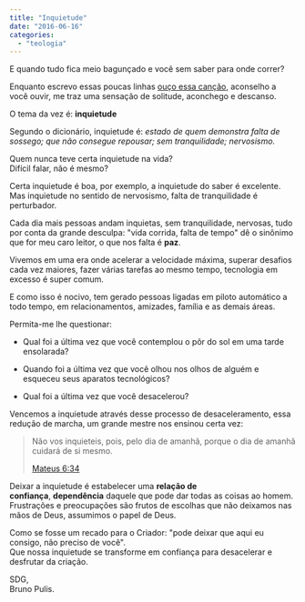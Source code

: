 ```yaml
---
title: "Inquietude"
date: "2016-06-16"
categories: 
  - "teologia"
---
```


E quando tudo fica meio bagunçado e você sem saber para onde correr?

Enquanto escrevo essas poucas linhas [ouço essa canção](https://www.youtube.com/watch?v=5J1zIX10dqE), aconselho a você ouvir, me traz uma sensação de solitude, aconchego e descanso.

O tema da vez é: **inquietude**

Segundo o dicionário, inquietude é: _estado de quem demonstra falta de sossego; que não consegue repousar; sem tranquilidade; nervosismo._

Quem nunca teve certa inquietude na vida?   
Difícil falar, não é mesmo?

Certa inquietude é boa, por exemplo, a inquietude do saber é excelente.   
Mas inquietude no sentido de nervosismo, falta de tranquilidade é perturbador.

Cada dia mais pessoas andam inquietas, sem tranquilidade, nervosas, tudo por conta da grande desculpa: "vida corrida, falta de tempo" dê o sinônimo que for meu caro leitor, o que nos falta é **paz**.

Vivemos em uma era onde acelerar a velocidade máxima, superar desafios cada vez maiores, fazer várias tarefas ao mesmo tempo, tecnologia em excesso é super comum.

E como isso é nocivo, tem gerado pessoas ligadas em piloto automático a todo tempo, em relacionamentos, amizades, família e as demais áreas.

Permita-me lhe questionar:

- Qual foi a última vez que você contemplou o pôr do sol em uma tarde ensolarada?

- Quando foi a última vez que você olhou nos olhos de alguém e esqueceu seus aparatos tecnológicos?

- Qual foi a última vez que você desacelerou?

Vencemos a inquietude através desse processo de desaceleramento, essa redução de marcha, um grande mestre nos ensinou certa vez:

> Não vos inquieteis, pois, pelo dia de amanhã, porque o dia de amanhã cuidará de si mesmo.
> 
> [Mateus 6:34](https://www.bibliaonline.com.br/acf/mt/6/34)

Deixar a inquietude é estabelecer uma **relação de confiança**, **dependência** daquele que pode dar todas as coisas ao homem. Frustrações e preocupações são frutos de escolhas que não deixamos nas mãos de Deus, assumimos o papel de Deus.

Como se fosse um recado para o Criador: "pode deixar que aqui eu consigo, não preciso de você".  
Que nossa inquietude se transforme em confiança para desacelerar e desfrutar da criação.

SDG,  
Bruno Pulis.
